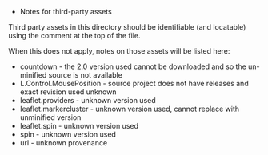 * Notes for third-party assets

Third party assets in this directory should be identifiable (and locatable) using the comment at the top of the file.

When this does not apply, notes on those assets will be listed here:

- countdown - the 2.0 version used cannot be downloaded and so the un-minified source is not available
- L.Control.MousePosition - source project does not have releases and exact revision used unknown
- leaflet.providers - unknown version used
- leaflet.markercluster - unknown version used, cannot replace with unminified version
- leaflet.spin - unknown version used
- spin - unknown version used
- url - unknown provenance

